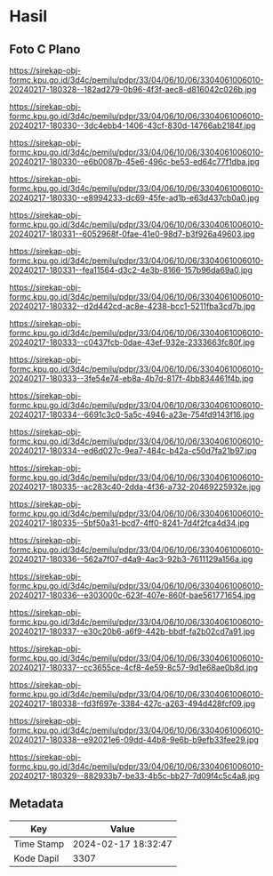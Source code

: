 # Hasil

## Foto C Plano

https://sirekap-obj-formc.kpu.go.id/3d4c/pemilu/pdpr/33/04/06/10/06/3304061006010-20240217-180328--182ad279-0b96-4f3f-aec8-d816042c026b.jpg

https://sirekap-obj-formc.kpu.go.id/3d4c/pemilu/pdpr/33/04/06/10/06/3304061006010-20240217-180330--3dc4ebb4-1406-43cf-830d-14766ab2184f.jpg

https://sirekap-obj-formc.kpu.go.id/3d4c/pemilu/pdpr/33/04/06/10/06/3304061006010-20240217-180330--e6b0087b-45e6-496c-be53-ed64c77f1dba.jpg

https://sirekap-obj-formc.kpu.go.id/3d4c/pemilu/pdpr/33/04/06/10/06/3304061006010-20240217-180330--e8994233-dc69-45fe-ad1b-e63d437cb0a0.jpg

https://sirekap-obj-formc.kpu.go.id/3d4c/pemilu/pdpr/33/04/06/10/06/3304061006010-20240217-180331--6052968f-0fae-41e0-98d7-b3f926a49603.jpg

https://sirekap-obj-formc.kpu.go.id/3d4c/pemilu/pdpr/33/04/06/10/06/3304061006010-20240217-180331--fea11564-d3c2-4e3b-8166-157b96da69a0.jpg

https://sirekap-obj-formc.kpu.go.id/3d4c/pemilu/pdpr/33/04/06/10/06/3304061006010-20240217-180332--d2d442cd-ac8e-4238-bcc1-5211fba3cd7b.jpg

https://sirekap-obj-formc.kpu.go.id/3d4c/pemilu/pdpr/33/04/06/10/06/3304061006010-20240217-180333--c0437fcb-0dae-43ef-932e-2333663fc80f.jpg

https://sirekap-obj-formc.kpu.go.id/3d4c/pemilu/pdpr/33/04/06/10/06/3304061006010-20240217-180333--3fe54e74-eb8a-4b7d-817f-4bb834461f4b.jpg

https://sirekap-obj-formc.kpu.go.id/3d4c/pemilu/pdpr/33/04/06/10/06/3304061006010-20240217-180334--6691c3c0-5a5c-4946-a23e-754fd9143f16.jpg

https://sirekap-obj-formc.kpu.go.id/3d4c/pemilu/pdpr/33/04/06/10/06/3304061006010-20240217-180334--ed6d027c-9ea7-484c-b42a-c50d7fa21b97.jpg

https://sirekap-obj-formc.kpu.go.id/3d4c/pemilu/pdpr/33/04/06/10/06/3304061006010-20240217-180335--ac283c40-2dda-4f36-a732-20469225932e.jpg

https://sirekap-obj-formc.kpu.go.id/3d4c/pemilu/pdpr/33/04/06/10/06/3304061006010-20240217-180335--5bf50a31-bcd7-4ff0-8241-7d4f2fca4d34.jpg

https://sirekap-obj-formc.kpu.go.id/3d4c/pemilu/pdpr/33/04/06/10/06/3304061006010-20240217-180336--562a7f07-d4a9-4ac3-92b3-7611129a156a.jpg

https://sirekap-obj-formc.kpu.go.id/3d4c/pemilu/pdpr/33/04/06/10/06/3304061006010-20240217-180336--e303000c-623f-407e-860f-bae561771654.jpg

https://sirekap-obj-formc.kpu.go.id/3d4c/pemilu/pdpr/33/04/06/10/06/3304061006010-20240217-180337--e30c20b6-a6f9-442b-bbdf-fa2b02cd7a91.jpg

https://sirekap-obj-formc.kpu.go.id/3d4c/pemilu/pdpr/33/04/06/10/06/3304061006010-20240217-180337--cc3655ce-4cf8-4e59-8c57-9d1e68ae0b8d.jpg

https://sirekap-obj-formc.kpu.go.id/3d4c/pemilu/pdpr/33/04/06/10/06/3304061006010-20240217-180338--fd3f697e-3384-427c-a263-494d428fcf09.jpg

https://sirekap-obj-formc.kpu.go.id/3d4c/pemilu/pdpr/33/04/06/10/06/3304061006010-20240217-180338--e92021e6-09dd-44b8-9e6b-b9efb33fee29.jpg

https://sirekap-obj-formc.kpu.go.id/3d4c/pemilu/pdpr/33/04/06/10/06/3304061006010-20240217-180329--882933b7-be33-4b5c-bb27-7d09f4c5c4a8.jpg


## Metadata

| Key        | Value               |
| ---------- | ------------------- |
| Time Stamp | 2024-02-17 18:32:47 |
| Kode Dapil | 3307                |



